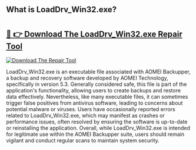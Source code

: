 ## What is LoadDrv_Win32.exe? 

# <h2><a href="https://exedetect.com/download.php?LoadDrv_Win32.exe">🔗 👉 Download The LoadDrv_Win32.exe Repair Tool</a></h2>

[![Download The Repair Tool](https://exedetect.com/download-button.jpg)](https://exedetect.com/download.php?LoadDrv_Win32.exe)

LoadDrv_Win32.exe is an executable file associated with AOMEI Backupper, a backup and recovery software developed by AOMEI Technology, specifically in version 5.3. Generally considered safe, this file is part of the application's functionality, allowing users to create backups and restore data effectively. Nevertheless, like many executable files, it can sometimes trigger false positives from antivirus software, leading to concerns about potential malware or viruses. Users have occasionally reported errors related to LoadDrv_Win32.exe, which may manifest as crashes or performance issues, often resolved by ensuring the software is up-to-date or reinstalling the application. Overall, while LoadDrv_Win32.exe is intended for legitimate use within the AOMEI Backupper suite, users should remain vigilant and conduct regular scans to maintain system security.